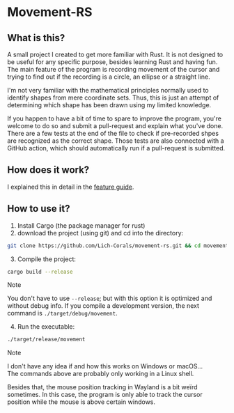 # Movement-RS

## What is this?
A small project I created to get more familiar with Rust. It is not designed to be useful for any specific purpose, besides learning Rust and having fun.
<br/>The main feature of the program is recording movement of the cursor and trying to find out if the recording is a circle, an ellipse or a straight line.

I'm not very familiar with the mathematical principles normally used to identify shapes from mere coordinate sets. Thus, this is just an attempt of determining which shape has been drawn using my limited knowledge.

If you happen to have a bit of time to spare to improve the program, you're welcome to do so and submit a pull-request and explain what you've done.
There are a few tests at the end of the file to check if pre-recorded shpes are recognized as the correct shape. Those tests are also connected with a GitHub action, which should automatically run if a pull-request is submitted.

## How does it work?
I explained this in detail in the [feature guide](https://github.com/Lich-Corals/movement-rs/blob/mistress/latex/feature_guide.pdf).

## How to use it?
1. Install Cargo (the package manager for rust)
2. download the project (using git) and cd into the directory:
```bash
git clone https://github.com/Lich-Corals/movement-rs.git && cd movement-rs
```
3. Compile the project:
```bash
cargo build --release
```
> [!NOTE]
> You don't have to use `--release`; but with this option it is optimized and without debug info.
> If you compile a development version, the next command is `./target/debug/movement`.

4. Run the executable:
```bash
./target/release/movement
```

> [!NOTE]
> I don't have any idea if and how this works on Windows or macOS...  
> The commands above are probably only working in a Linux shell.
>
> Besides that, the mouse position tracking in Wayland is a bit weïrd sometimes. In this case, the program is only able to track the cursor position while the mouse is above certain windows.
